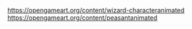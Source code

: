 https://opengameart.org/content/wizard-characteranimated
https://opengameart.org/content/peasantanimated